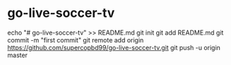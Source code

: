 # go-live-soccer-tv
echo "# go-live-soccer-tv" >> README.md
git init
git add README.md
git commit -m "first commit"
git remote add origin https://github.com/supercopbd99/go-live-soccer-tv.git
git push -u origin master
